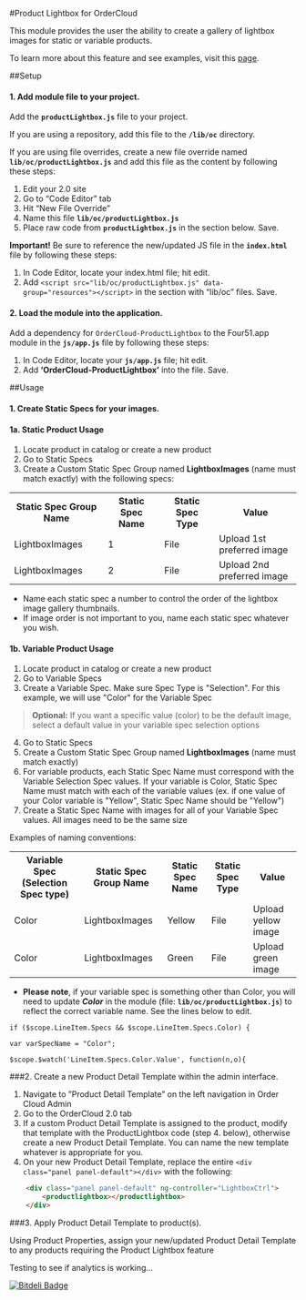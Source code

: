 #Product Lightbox for OrderCloud 

This module provides the user the ability to create a gallery of lightbox images for static or variable products.

To learn more about this feature and see examples, visit this [page](https://volition.four51ordercloud.com/store/product/ProductLightbox).

##Setup
#### 1. Add module file to your project.

Add the **`productLightbox.js`** file to your project.

If you are using a repository, add this file to the  **`/lib/oc`** directory.

If you are using file overrides,  create a new file override named **`lib/oc/productLightbox.js`** and add this file as the content by following these steps:

 1. Edit your 2.0 site
 2. Go to “Code Editor” tab
 3. Hit “New File Override”
 4. Name this file **`lib/oc/productLightbox.js`**
 5. Place raw code from **`productLightbox.js`**  in the section below. Save.

**Important!** Be sure to reference the new/updated JS file in the **`index.html`** file by following these steps:

1. In Code Editor, locate your index.html file; hit edit. 
2. Add `<script src="lib/oc/productLightbox.js" data-group="resources"></script>` in the section with “lib/oc” files. Save.

#### 2. Load the module into the application.

Add a dependency for `OrderCloud-ProductLightbox` to the Four51.app module in the  **`js/app.js`** file by following these steps:

 1. In Code Editor, locate your **`js/app.js`** file; hit edit. 
 2.  Add **‘OrderCloud-ProductLightbox’** into the file. Save.


##Usage

#### 1. Create Static Specs for your images.

#### 1a. Static Product Usage

 1. Locate product in catalog or create a new product
 2. Go to Static Specs
 3. Create a Custom Static Spec Group named **LightboxImages** (name must match exactly) with the following specs:
<table><tr><th>Static Spec Group Name</th><th>Static Spec Name</th><th>Static Spec Type</th><th>Value</th></tr><tr><td>LightboxImages</td><td>1</td><td>File</td><td>Upload 1st preferred image</td></tr><tr><td>LightboxImages</td><td>2</td><td>File</td><td>Upload 2nd preferred image</td></tr></table>

 - Name each static spec a number to control the order of the lightbox image gallery thumbnails.
 - If image order is not important to you, name each static spec whatever you wish.

#### 1b. Variable Product Usage

 1. Locate product in catalog or create a new product
 2. Go to Variable Specs
 3. Create a Variable Spec.  Make sure Spec Type is "Selection". For this example, we will use "Color" for the Variable Spec
>**Optional:** If you want a specific value (color) to be the default image, select a default value in your variable spec selection options


 4. Go to Static Specs
 5. Create a Custom Static Spec Group named **LightboxImages** (name must match exactly)
 6. For variable products, each Static Spec Name must correspond with the Variable Selection Spec values.  If your variable is Color, Static Spec Name must match with each of the variable values (ex. if one value of your Color variable is "Yellow", Static Spec Name should be "Yellow")
 7. Create a Static Spec Name with images for all of your Variable Spec values.  All images need to be the same size

Examples of naming conventions:
<table><tr><th>Variable Spec (Selection Spec type)</th><th>Static Spec Group Name</th><th>Static Spec Name</th><th>Static Spec Type</th><th>Value</th></tr><tr><td>Color</td><td>LightboxImages</td><td>Yellow</td><td>File</td><td>Upload yellow image</td></tr><tr><td>Color</td><td>LightboxImages</td><td>Green</td><td>File</td><td>Upload green image</td></tr></table>

 - **Please note**, if your variable spec is something other than Color, you will need to update ***Color*** in the module (file: **`lib/oc/productLightbox.js`**) to reflect the correct variable name.  See the lines below to edit.

```if ($scope.LineItem.Specs && $scope.LineItem.Specs.Color) {```

 ```var varSpecName = "Color";```

  ```$scope.$watch('LineItem.Specs.Color.Value', function(n,o){  ```


###2. Create a new Product Detail Template within the admin interface.

1. Navigate to ”Product Detail Template” on the left navigation in
    Order Cloud Admin 
2. Go to the OrderCloud 2.0 tab
3. If a custom Product Detail Template is assigned to the product, modify that template
    with the ProductLightbox code (step 4. below), otherwise create a new
    Product Detail Template. You can name the new template whatever is
    appropriate for you.
4. On your new Product Detail Template, replace the entire `<div class="panel panel-default"></div>`  with the following:

```html
    <div class="panel panel-default" ng-controller="LightboxCtrl">
        <productlightbox></productlightbox>
    </div>
```

###3. Apply Product Detail Template to product(s).

Using Product Properties, assign your new/updated Product Detail Template to any products requiring the Product Lightbox feature


Testing to see if analytics is working...

[![Bitdeli Badge](https://d2weczhvl823v0.cloudfront.net/abishop451/testcustomsolutions/trend.png)](https://bitdeli.com/free "Bitdeli Badge")

